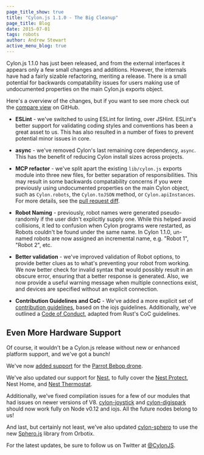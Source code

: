 ```yaml
---
page_title_show: true
title: "Cylon.js 1.1.0 - The Big Cleanup"
page_title: Blog
date: 2015-07-01
tags: robots
author: Andrew Stewart
active_menu_blog: true
---
```


Cylon.js 1.1.0 has just been released, and from the external interfaces it appears only a few small changes and additions. However, the internals have had a fairly sizable refactoring, meriting a release.
There is a small potential for backwards compatability issues for users making use of undocumented properties on the main Cylon.js exports object.

Here's a overview of the changes, but if you want to see more check out the [compare view][] on GitHub.

- **ESLint** - we've switched to using ESLint for linting, over JSHint.
  ESLint's better support for validating coding styles and conventions has been a great asset to us.
  This has also resulted in a number of fixes to prevent potential minor issues in core.

- **async** - we've removed Cylon's last remaining core dependency, `async`.
  This has the benefit of reducing Cylon install sizes across projects.

- **MCP refactor** - we've split apart the existing `lib/cylon.js` exports module into three new files, for better separation of responsibilities.
  This may result in some backwards compatability concerns if you were previously using undocumented properties on the main Cylon object, such as `Cylon.robots`, the `Cylon.toJSON` method, or `Cylon.apiInstances`.
  For more details, see the [pull request diff](https://github.com/hybridgroup/cylon/pull/301/files).

- **Robot Naming** - previously, robot names were generated pseudo-randomly if the user didn't explicitly supply one.
  While this helped avoid collisions, it led to confusion when Cylon programs were restarted, as Robots couldn't be found under the same name.
  In Cylon 1.1.0, un-named robots are now assigned an incremental name, e.g. "Robot 1", "Robot 2", etc.

- **Better validation** - we've improved validation of Robot options, to provide better clues as to what's preventing your robot from working.
  We now better check for invalid syntax that would possibly result in an obscure error, ensuring that a better response is generated.
  Also, we now provide a useful warning message when multiple connections exist, and devices are specified without an explicit connection.

- **Contribution Guidelines and CoC** - We've added a more explicit set of [contribution guidelines][], based on the iojs guidelines.
  Additionally, we've outlined a [Code of Conduct][], adapted from Rust's CoC guidelines.

## Even More Hardware Support

Of course, it wouldn't be a Cylon.js release without new or enhanced platform support, and we've got a bunch!

We've now [added support][cylon-bebop] for the [Parrot Bebop drone][bebop].

We've also updated our support for [Nest][cylon-nest], to fully cover the [Nest Protect][nest-protect], Nest Home, and [Nest Thermostat][nest-thermostat].

Additionally, we've fixed compilation issues for a few of our modules that had issues on newer versions of V8.
[cylon-joystick][] and [cylon-digispark][] should now work fully on Node v0.12 and iojs. All the future nodes belong to us!

And last, but certainly not least, we've also updated [cylon-sphero][] to use the new [Sphero.js][] library from Orbotix.

For the latest updates, be sure to follow us on Twitter at [@CylonJS][].

[@CylonJS]: https://twitter.com/CylonJS
[compare view]: http://github.com/hybridgroup/cylon/compare/v1.0.0...v1.1.0
[contribution guidelines]: https://github.com/hybridgroup/cylon/blob/master/CONTRIBUTING.md
[Code of Conduct]: https://github.com/hybridgroup/cylon/blob/master/CONTRIBUTING.md#code-of-conduct
[cylon-bebop]: https://github.com/hybridgroup/cylon-bebop
[cylon-nest]: https://github.com/hybridgroup/cylon-nest
[cylon-joystick]: https://github.com/hybridgroup/cylon-joystick
[cylon-digispark]: https://github.com/hybridgroup/cylon-digispark
[cylon-sphero]: https://github.com/hybridgroup/cylon-sphero
[Sphero.js]: https://github.com/orbotix/sphero.js
[bebop]: http://www.parrot.com/products/bebop-drone/
[nest-protect]: https://nest.com/smoke-co-alarm/meet-nest-protect/
[nest-thermostat]: https://nest.com/thermostat/meet-nest-thermostat/
